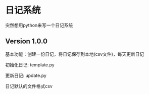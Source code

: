 # 日记系统

突然想用python来写一个日记系统

## Version 1.0.0

基本功能：创建一份日记，将日记保存到本地(csv文件)，每天更新日记

初始化日记: template.py

更新日记: update.py

日记默认的文件格式csv
